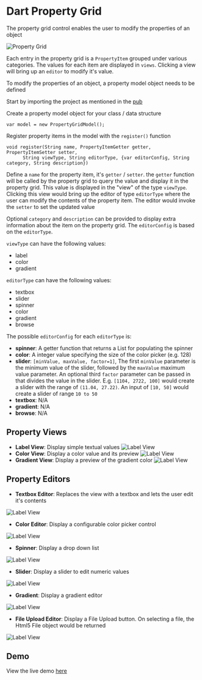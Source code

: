 # Dart Property Grid

The property grid control enables the user to modify the properties of an object

![Property Grid](https://raw.github.com/coderespawn/dart-property-grid/master/doc/images/property_grid.png)

Each entry in the property grid is a `PropertyItem` grouped under various categories.  The values for each item are displayed in `views`.  Clicking a view will bring up an `editor` to modify it's value.  

To modify the properties of an object, a property model object needs to be defined

Start by importing the project as mentioned in the [pub](http://pub.dartlang.org/packages/property_grid)

Create a property model object for your class / data structure

	var model = new PropertyGridModel();
	
Register property items in the model with the `register()` function

	void register(String name, PropertyItemGetter getter, PropertyItemSetter setter,
		  String viewType, String editorType, {var editorConfig, String category, String description}) 

Define a `name` for the property item, it's `getter` / `setter`.  the `getter` function will be called by the property grid to query the value and display it in the property grid.  This value is displayed in the "view" of the type `viewType`.  Clicking this view would bring up the editor of type `editorType` where the user can modify the contents of the property item.   The editor would invoke the `setter` to set the updated value

Optional `category` and `description` can be provided to display extra information about the item on the property grid.  The `editorConfig` is based on the `editorType`.

`viewType` can have the following values:

 - label
 - color
 - gradient
 
`editorType` can have the following values:

 - textbox
 - slider
 - spinner
 - color
 - gradient
 - browse

The possible `editorConfig` for each `editorType` is:

 - **spinner**: A getter function that returns a List<String> for populating the spinner
 - **color**: A integer value specifying the size of the color picker (e.g. 128)
 - **slider**: `[minValue, maxValue, factor=1]`,  The first `minValue` parameter is the minimum value of the slider, followed by the `maxValue` maximum value parameter.  An optional third `factor` parameter can be passed in that divides the value in the slider. E.g. `[1104, 2722, 100]` would create a slider with the range of `(11.04, 27.22)`.  An input of `[10, 50]` would create a slider of range `10 to 50`
 - **textbox**: N/A
 - **gradient**: N/A
 - **browse**: N/A

 
## Property Views

 - **Label View**: Display simple textual values ![Label View](https://raw.github.com/coderespawn/dart-property-grid/master/doc/images/view_label.png)
 - **Color View**: Display a color value and its preview ![Label View](https://raw.github.com/coderespawn/dart-property-grid/master/doc/images/view_color.png)
 - **Gradient View**: Display a preview of the gradient color ![Label View](https://raw.github.com/coderespawn/dart-property-grid/master/doc/images/view_gradient.png)

## Property Editors

 - **Textbox Editor**: Replaces the view with a textbox and lets the user edit it's contents 
 
 ![Label View](https://raw.github.com/coderespawn/dart-property-grid/master/doc/images/editor_textbox.png)
 
 - **Color Editor**: Display a configurable color picker control 
 
 ![Label View](https://raw.github.com/coderespawn/dart-property-grid/master/doc/images/editor_color.png)

 - **Spinner**: Display a drop down list
 
 ![Label View](https://raw.github.com/coderespawn/dart-property-grid/master/doc/images/editor_spinner.png)

 - **Slider**: Display a slider to edit numeric values
 
 ![Label View](https://raw.github.com/coderespawn/dart-property-grid/master/doc/images/editor_slider.png)

 - **Gradient**: Display a gradient editor
 
 ![Label View](https://raw.github.com/coderespawn/dart-property-grid/master/doc/images/editor_gradient.png)

 - **File Upload Editor**: Display a File Upload button.  On selecting a file, the Html5 File object would be returned 
 
 ![Label View](https://raw.github.com/coderespawn/dart-property-grid/master/doc/images/editor_browse.png)


## Demo

View the live demo [here](http://dart-app-samples.appspot.com/demos/dart-property-grid/sunflower.html)
